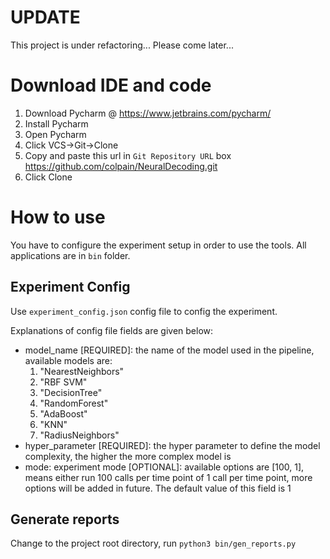 # UPDATE
This project is under refactoring... Please come later...

# Download IDE and code

1. Download Pycharm @ https://www.jetbrains.com/pycharm/
2. Install Pycharm
3. Open Pycharm
4. Click VCS->Git->Clone
5. Copy and paste this url in `Git Repository URL` box https://github.com/colpain/NeuralDecoding.git
6. Click Clone


# How to use

You have to configure the experiment setup in order to use the tools. All applications are in `bin` folder.

## Experiment Config
Use `experiment_config.json` config file to config the experiment.

Explanations of config file fields are given below:

- model_name [REQUIRED]: the name of the model used in the pipeline, available models are:
  1. "NearestNeighbors" 
  2. "RBF SVM"
  3. "DecisionTree"
  4. "RandomForest"
  5. "AdaBoost"
  6. "KNN"
  7. "RadiusNeighbors"
- hyper_parameter [REQUIRED]: the hyper parameter to define the model complexity, the higher the more complex model is
- mode: experiment mode [OPTIONAL]: available options are [100, 1], means either run 100 calls per time point of 1 call per time point, more options will be added in future. The default value of this field is 1

## Generate reports

Change to the project root directory, run `python3 bin/gen_reports.py`